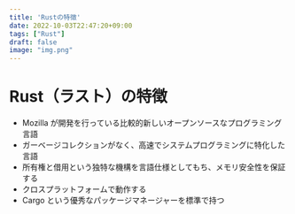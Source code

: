 ```yaml
---
title: 'Rustの特徴'
date: 2022-10-03T22:47:20+09:00
tags: ["Rust"]
draft: false
image: "img.png"
---
```

# Rust（ラスト）の特徴

- Mozilla が開発を行っている比較的新しいオープンソースなプログラミング言語
- ガーベージコレクションがなく、高速でシステムプログラミングに特化した言語
- 所有権と借用という独特な機構を言語仕様としてもち、メモリ安全性を保証する
- クロスプラットフォームで動作する
- Cargo という優秀なパッケージマネージャーを標準で持つ
